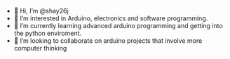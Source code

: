 - 👋 Hi, I’m @shay26j
- 👀 I’m interested in Arduino, electronics and software programming. 
- 🌱 I’m currently learning advanced arduino programming and getting into the python enviroment. 
- 💞️ I’m looking to collaborate on arduino projects that involve more computer thinking 

<!---
shay26j/shay26j is a ✨ special ✨ repository because its `README.md` (this file) appears on your GitHub profile.
You can click the Preview link to take a look at your changes.
--->
